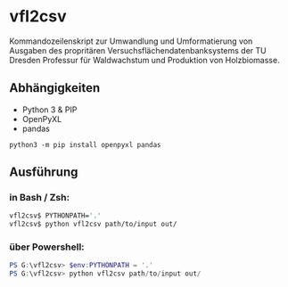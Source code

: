 # vfl2csv

Kommandozeilenskript zur Umwandlung und Umformatierung von Ausgaben des propritären Versuchsflächendatenbanksystems
der TU Dresden Professur für Waldwachstum und Produktion von Holzbiomasse.

## Abhängigkeiten

* Python 3 & PIP
* OpenPyXL
* pandas

`python3 -m pip install openpyxl pandas`

## Ausführung

### in Bash  / Zsh:

```bash
vfl2csv$ PYTHONPATH='.'
vfl2csv$ python vfl2csv path/to/input out/
```

### über Powershell:

```powershell
PS G:\vfl2csv> $env:PYTHONPATH = '.'
PS G:\vfl2csv> python vfl2csv path/to/input out/
```









